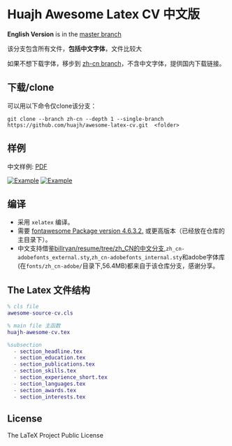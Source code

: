 # Huajh Awesome Latex CV 中文版

**English Version** is in the [master branch](https://github.com/huajh/awesome-latex-cv/tree/master)

该分支包含所有文件，**包括中文字体**，文件比较大

如果不想下载字体，移步到 [zh-cn branch](https://github.com/huajh/awesome-latex-cv/tree/zh-cn-nofonts)，不含中文字体，提供国内下载链接。


## 下载/clone

可以用以下命令仅clone该分支：

```
git clone --branch zh-cn --depth 1 --single-branch https://github.com/huajh/awesome-latex-cv.git  <folder>
```


## 样例

中文样例: [PDF](http://huajh7.com/cv/awesome-cv-cn.pdf)

[![Example](http://huajh7.com/img/cv/awesome-cv-cn-1.png)](http://huajh7.com/cv/awesome-cv-cn.pdf)
[![Example](http://huajh7.com/img/cv/awesome-cv-cn-2.png)](http://huajh7.com/cv/awesome-cv-cn.pdf)


## 编译

+  采用 `xelatex` 编译。
+  需要 [fontawesome Package version 4.6.3.2.](http://www.ctan.org/tex-archive/fonts/fontawesome) 或更高版本（已经放在仓库的主目录下）。
+  中文支持借鉴[billryan/resume/tree/zh_CN的中文分支](https://github.com/billryan/resume/tree/zh_CN),`zh_cn-adobefonts_external.sty`,`zh_cn-adobefonts_internal.sty`和adobe字体库(在`fonts/zh_cn-adobe/`目录下,56.4MB)都来自于该仓库分支，感谢分享。



## The Latex 文件结构

```matlab
% cls file
awesome-source-cv.cls   

% main file 主函数
huajh-awesome-cv.tex

%subsection
  - section_headline.tex
  - section_education.tex
  - section_publications.tex
  - section_skills.tex
  - section_experience_short.tex
  - section_languages.tex
  - section_awards.tex
  - section_interests.tex
```

## License

The LaTeX Project Public License